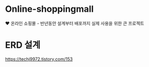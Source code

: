 # Online-shoppingmall
❤️ 온라인 쇼핑몰 - 반년동안 설계부터 배포까지 실제 사용을 위한 큰 프로젝트

# ERD 설계 
https://techj9972.tistory.com/153
